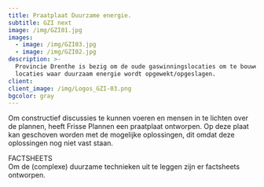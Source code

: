 ```yaml
---
title: Praatplaat Duurzame energie.
subtitle: GZI next
image: /img/GZI01.jpg
images:
  - image: /img/GZI03.jpg
  - image: /img/GZI02.jpg
description: >-
  Provincie Drenthe is bezig om de oude gaswinningslocaties om te bouwen tot
  locaties waar duurzaam energie wordt opgewekt/opgeslagen.
client:
client_image: /img/Logos_GZI-03.png
bgcolor: gray
---
```


Om constructief discussies te kunnen voeren en mensen in te lichten over de plannen, heeft Frisse Plannen een praatplaat ontworpen. Op deze plaat kan geschoven worden met de mogelijke oplossingen, dit omdat deze oplossingen nog niet vast staan.&nbsp;

FACTSHEETS<br>Om de (complexe) duurzame technieken uit te leggen zijn er factsheets ontworpen.